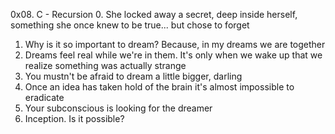 

0x08. C - Recursion
0. She locked away a secret, deep inside herself, something she once knew to be true... but chose to forget
1. Why is it so important to dream? Because, in my dreams we are together
2. Dreams feel real while we're in them. It's only when we wake up that we realize something was actually strange
3. You mustn't be afraid to dream a little bigger, darling
4. Once an idea has taken hold of the brain it's almost impossible to eradicate
5. Your subconscious is looking for the dreamer
6. Inception. Is it possible?

